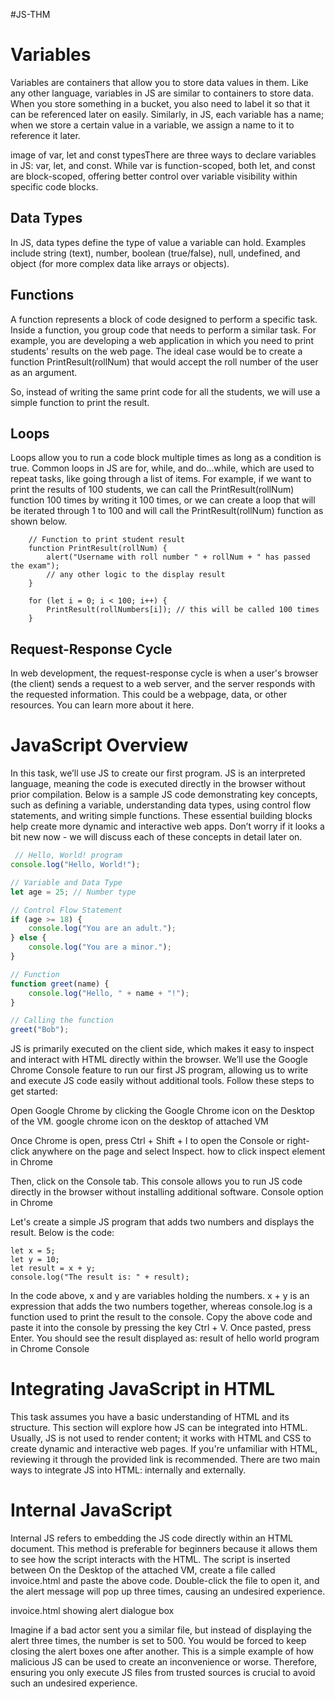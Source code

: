 #JS-THM

# Variables

Variables are containers that allow you to store data values in them. Like any other language, variables in JS are similar to containers to store data. 
When you store something in a bucket, you also need to label it so that it can be referenced later on easily. Similarly, in JS, each variable has a name; when we store a certain value in a variable, we assign a name to it to reference it later. 

image of var, let and const typesThere are three ways to declare variables in JS: var, let, and const.
While var is function-scoped, both let, and const are block-scoped, offering better control over variable visibility within specific code blocks.

## Data Types

In JS, data types define the type of value a variable can hold. 
Examples include string (text), number, boolean (true/false), null, undefined, and object (for more complex data like arrays or objects).

## Functions

A function represents a block of code designed to perform a specific task. Inside a function, you group code that needs to perform a similar task. 
For example, you are developing a web application in which you need to print students' results on the web page. 
The ideal case would be to create a function PrintResult(rollNum) that would accept the roll number of the user as an argument.

   <script>
        function PrintResult(rollNum) {
            alert("Username with roll number " + rollNum + " has passed the exam");
            // any other logic to display the result
        }

        for (let i = 0; i < 100; i++) {
            PrintResult(rollNumbers[i]);
        }
    </script>
        
So, instead of writing the same print code for all the students, we will use a simple function to print the result.

## Loops

Loops allow you to run a code block multiple times as long as a condition is true. Common loops in JS are for, while, and do...while, which are used to repeat tasks, like going through a list of items. 
For example, if we want to print the results of 100 students, we can call the PrintResult(rollNum) function 100 times by writing it 100 times, or we can create a loop that will be iterated through 1 to 100 and will call the PrintResult(rollNum) function as shown below.

        // Function to print student result
        function PrintResult(rollNum) {
            alert("Username with roll number " + rollNum + " has passed the exam");
            // any other logic to the display result
        }

        for (let i = 0; i < 100; i++) {
            PrintResult(rollNumbers[i]); // this will be called 100 times 
        }
    
## Request-Response Cycle

In web development, the request-response cycle is when a user's browser (the client) sends a request to a web server, and the server responds with the requested information. 
This could be a webpage, data, or other resources. You can learn more about it here.

# JavaScript Overview

In this task, we’ll use JS to create our first program. JS is an interpreted language, meaning the code is executed directly in the browser without prior compilation. 
Below is a sample JS code demonstrating key concepts, such as defining a variable, understanding data types, using control flow statements, and writing simple functions. 
These essential building blocks help create more dynamic and interactive web apps. Don’t worry if it looks a bit new now - we will discuss each of these concepts in detail later on.

```js
 // Hello, World! program
console.log("Hello, World!");

// Variable and Data Type
let age = 25; // Number type

// Control Flow Statement
if (age >= 18) {
    console.log("You are an adult.");
} else {
    console.log("You are a minor.");
}

// Function
function greet(name) {
    console.log("Hello, " + name + "!");
}

// Calling the function
greet("Bob");
```

JS is primarily executed on the client side, which makes it easy to inspect and interact with HTML directly within the browser. 
We’ll use the Google Chrome Console feature to run our first JS program, allowing us to write and execute JS code easily without additional tools. Follow these steps to get started:

Open Google Chrome by clicking the Google Chrome icon on the Desktop of the VM.
google chrome icon on the desktop of attached VM

Once Chrome is open, press Ctrl + Shift + I to open the Console or right-click anywhere on the page and select Inspect.
how to click inspect element in Chrome

Then, click on the Console tab. This console allows you to run JS code directly in the browser without installing additional software.
Console option in Chrome

Let's create a simple JS program that adds two numbers and displays the result. Below is the code:

```
let x = 5;
let y = 10;
let result = x + y;
console.log("The result is: " + result);
```

In the code above, x and y are variables holding the numbers. x + y is an expression that adds the two numbers together, whereas console.log  is a function used to print the result to the console.
Copy the above code and paste it into the console by pressing the key Ctrl + V. Once pasted, press Enter. You should see the result displayed as:
result of hello world program in Chrome Console

# Integrating JavaScript in HTML

This task assumes you have a basic understanding of HTML and its structure. This section will explore how JS can be integrated into HTML. 
Usually, JS is not used to render content; it works with HTML and CSS to create dynamic and interactive web pages. If you're unfamiliar with HTML, reviewing it through the provided link is recommended. 
There are two main ways to integrate JS into HTML: internally and externally.


# Internal JavaScript

Internal JS refers to embedding the JS code directly within an HTML document. This method is preferable for beginners because it allows them to see how the script interacts with the HTML. 
The script is inserted between <script> tags.
These tags can be placed inside the <head> section, typically used for scripts that need to be loaded before the page content is rendered, or inside the <body> section, where the script can be utilised to interact with elements as they are loaded on the web page.

# Example

To create an HTML document with internal JS, right-click on the Desktop and select Create Document > Empty File. Name the file internal.html. 
Next, right-click the internal.html file and choose Open with Pluma to open it in a text editor.

instruction to open Pluma notepad

Once the editor is open, paste the following code:

 <!DOCTYPE html>
<html lang="en">
<head>
    <title>Internal JS</title>
</head>
<body>
    <h1>Addition of Two Numbers</h1>
    <p id="result"></p>

    <script>
        let x = 5;
        let y = 10;
        let result = x + y;
        document.getElementById("result").innerHTML = "The result is: " + result;
    </script>
</body>
</html>
After pasting the code, click File and select Save, which will save the file to internal.html.Double-click the file to open it in Chrome browser, where you will see the following output:

Internal.html output in Chrome

In this HTML document, we are using internal JS, meaning the code is placed directly inside the HTML file within the <script> tag. The script performs a simple task: it adds two numbers (x and y) and then displays the result on the web page. 
The JS interacts with the HTML by selecting an element (<p> with id="result") and updating its content using document.getElementById("result").innerHTML. 
This internal JS is executed when the browser loads the HTML file.

## External JavaScript

External JS involves creating and storing JS code in a separate file ending with a .js file extension. 
This method helps developers keep the HTML document clean and organised. 
The external JS file can be stored or hosted on the same web server as the HTML document or stored on an external web server such as the cloud.

We will use the same example for external JS but separate the JS code into a different file.

First, create a new file named script.js and save it on the Desktop with the following code:

let x = 5;
let y = 10;
let result = x + y;
document.getElementById("result").innerHTML = "The result is: " + result;

Next, create a new file named external.html and paste the following code (notice that the HTML code is the same as that of the previous example):
<!DOCTYPE html>
<html lang="en">
<head>
    <meta charset="UTF-8">
    <meta name="viewport" content="width=device-width, initial-scale=1.0">
    <title>External JS</title>
</head>
<body>
    <h1>Addition of Two Numbers</h1>
    <p id="result"></p>

    <!-- Link to the external JS file -->
    <script src="script.js"></script>
</body>
</html>


Now, double-click the external.html file and check the results. Do you see any difference? No, the output remains the same as in the previous example.

external.html output in chrome

What we did differently is use the src attribute in the <script> tag to load the JS from an external file. When the browser loads the page, it looks for the script.js file and loads its content into the HTML document. 
This approach allows us to keep the JS code separate from the HTML, making the code more organised and easier to maintain, especially when working on larger projects.

Verifying Internal or External JS

When pen-testing a web application, it is important to check whether the website uses internal or external JS. This can be easily verified by viewing the page's source code. 
To do this, open the page external_test.html located in the exercise folder in Chrome, right-click anywhere on the page, and select View Page Source.

how to view page source in Chrome

This will display the HTML code of the rendered page. Inside the source code, any JS written directly on the page will appear between <script> tags without the src attribute. 
If you see a <script> tag with a src attribute, it indicates that the page is loading external JS from a separate file.

how to view external JS in chrome

For a practical example, visit https://tryhackme.com in your browser and inspect the source code to identify how the website loads the JS internally and from external sources.

Abusing Dialogue Functions
One of the main objectives of JS is to provide dialogue boxes for interaction with users and dynamically update content on web pages. JS provides built-in functions like alert, prompt, and confirm to facilitate this interaction. 
These functions allow developers to display messages, gather input, and obtain user confirmation. 
However, if not implemented securely, attackers may exploit these features to execute attacks like Cross-Site Scripting (XSS), which you will cover later in this module.

We will be using the Google Chrome console in the upcoming exercises.

Alert

The alert function displays a message in a dialogue box with an "OK" button, typically used to convey information or warnings to users. For example, if we want to display "Hello THM" to the user, we would use an alert("HelloTHM");. 
To try it out, open the Chrome console, type alert("Hello THM"), and press Enter. A dialogue box with the message will appear on the screen.

alert in Google chrome


Prompt

The prompt function displays a dialogue box that asks the user for input. It returns the entered value when the user clicks "OK", or null if the user clicks "Cancel". 
For example, to ask the user for their name, we would use prompt("What is your name?");.

To test this, open the Chrome console and paste the following that asks for a username and then greets him.

name = prompt("What is your name?");
    alert("Hello " + name);
Once you paste the code and hit Enter, a dialogue box will appear, and the value entered by the user will be returned to the console. 

prompt dialog box in Google Chrome


Confirm

The confirm function displays a dialogue box with a message and two buttons: "OK" and "Cancel". It returns true if the user clicks "OK" and false if the user clicks "Cancel". 
For example, to ask the user for confirmation, we would use confirm("Are you sure?");. To try this out, open the Chrome console, type confirm("Do you want to proceed?"), and press Enter.

Confirm dialogue box in Google Chrome


A dialogue box will appear, and depending on whether the user clicks "OK" or "Cancel", the value true or false will be returned to the console.

How Hackers Exploit the Functionality

Imagine receiving an email from a stranger with an attached HTML file. The file looks harmless, but when you open it, it contains JS that disrupts your browsing experience. 
For example, the following code will show an alert box with the message "Hacked" three times:

<!DOCTYPE html>
<html lang="en">
<head>
    <title>Hacked</title>
</head>
<body>
    <script>
        for (let i = 0; i < 3; i++) {
            alert("Hacked");
        }
    </script>
</body>
</html>
On the Desktop of the attached VM, create a file called invoice.html and paste the above code. Double-click the file to open it, and the alert message will pop up three times, causing an undesired experience.

invoice.html showing alert dialogue box

Imagine if a bad actor sent you a similar file, but instead of displaying the alert three times, the number is set to 500. You would be forced to keep closing the alert boxes one after another. 
This is a simple example of how malicious JS can be used to create an inconvenience or worse. Therefore, ensuring you only execute JS files from trusted sources is crucial to avoid such an undesired experience.
